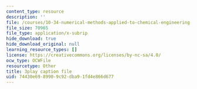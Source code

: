 ```yaml
---
content_type: resource
description: ''
file: /courses/10-34-numerical-methods-applied-to-chemical-engineering-fall-2015/74430e6989909c92dba91fd4e866d677_42TkHA__6bk.srt
file_size: 70965
file_type: application/x-subrip
hide_download: true
hide_download_original: null
learning_resource_types: []
license: https://creativecommons.org/licenses/by-nc-sa/4.0/
ocw_type: OCWFile
resourcetype: Other
title: 3play caption file
uid: 74430e69-8990-9c92-dba9-1fd4e866d677
---
```

